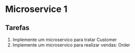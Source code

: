 # Microservice 1

## Tarefas

1. Implemente um microservico para tratar Customer
2. Implemente um microservico para realizar vendas: Order